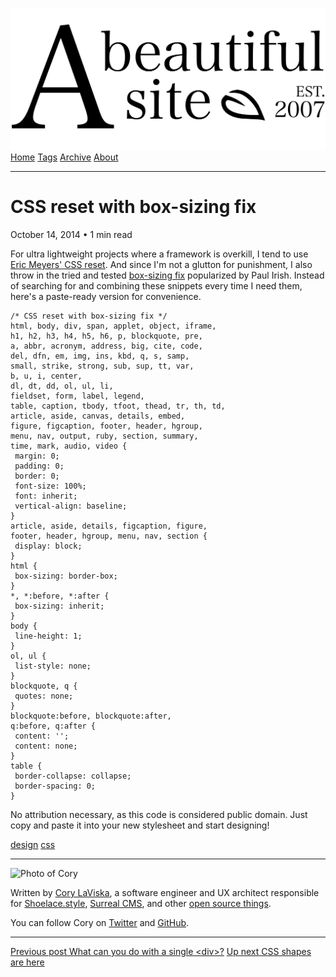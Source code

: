 <a href="../../index.html" class="header-link"><img src="../../images/logos/wordmark.svg" alt="A Beautiful Site" class="wordmark" /></a> <a href="../../index.html" class="nav-item">Home</a> <a href="../../tags/index.html" class="nav-item">Tags</a> <a href="../index.html" class="nav-item">Archive</a> <a href="../../about/index.html" class="nav-item">About</a>

---

# CSS reset with box-sizing fix

October 14, 2014 • 1 min read

For ultra lightweight projects where a framework is overkill, I tend to use [Eric Meyers' CSS reset](http://meyerweb.com/eric/tools/css/reset/). And since I'm not a glutton for punishment, I also throw in the tried and tested [box-sizing fix](http://www.paulirish.com/2012/box-sizing-border-box-ftw/) popularized by Paul Irish. Instead of searching for and combining these snippets every time I need them, here's a paste-ready version for convenience.

    /* CSS reset with box-sizing fix */
    html, body, div, span, applet, object, iframe,
    h1, h2, h3, h4, h5, h6, p, blockquote, pre,
    a, abbr, acronym, address, big, cite, code,
    del, dfn, em, img, ins, kbd, q, s, samp,
    small, strike, strong, sub, sup, tt, var,
    b, u, i, center,
    dl, dt, dd, ol, ul, li,
    fieldset, form, label, legend,
    table, caption, tbody, tfoot, thead, tr, th, td,
    article, aside, canvas, details, embed,
    figure, figcaption, footer, header, hgroup,
    menu, nav, output, ruby, section, summary,
    time, mark, audio, video {
     margin: 0;
     padding: 0;
     border: 0;
     font-size: 100%;
     font: inherit;
     vertical-align: baseline;
    }
    article, aside, details, figcaption, figure,
    footer, header, hgroup, menu, nav, section {
     display: block;
    }
    html {
     box-sizing: border-box;
    }
    *, *:before, *:after {
     box-sizing: inherit;
    }
    body {
     line-height: 1;
    }
    ol, ul {
     list-style: none;
    }
    blockquote, q {
     quotes: none;
    }
    blockquote:before, blockquote:after,
    q:before, q:after {
     content: '';
     content: none;
    }
    table {
     border-collapse: collapse;
     border-spacing: 0;
    }

No attribution necessary, as this code is considered public domain. Just copy and paste it into your new stylesheet and start designing!

<a href="../../tags/design/index.html" class="post-tag">design</a> <a href="../../tags/css/index.html" class="post-tag">css</a>

---

<img src="http://0.gravatar.com/avatar/bf1b3b95fd5b096a3592247c29667b33?s=512" alt="Photo of Cory" class="avatar avatar-small" />

Written by [Cory LaViska](../../index-4.html), a software engineer and UX architect responsible for [Shoelace.style](https://shoelace.style/), [Surreal CMS](https://www.surrealcms.com/), and other [open source things](https://github.com/claviska).

You can follow Cory on [Twitter](https://twitter.com/bgooonz) and [GitHub](https://github.com/claviska).

---

<a href="../what-can-you-do-with-a-single-div/index.html" class="post-nav-previous"><span class="small">Previous post</span> What can you do with a single &lt;div&gt;?</a> <a href="../css-shapes-are-here/index.html" class="post-nav-next"><span class="small">Up next</span> CSS shapes are here</a>
